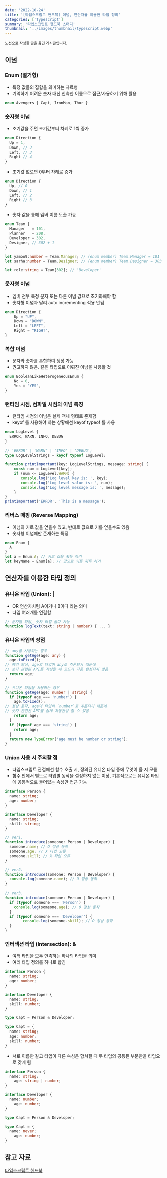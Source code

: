 ```yaml
---
date: '2022-10-24'
title: '[타입스크립트 핸드북] 이넘, 연산자를 이용한 타입 정의'
categories: ['Typescript']
summary: '타입스크립트 핸드북 스터디'
thumbnail: '../images/thumbnail/typescript.webp'
---
```


<small>노션으로 작성한 글을 옮긴 게시글입니다.</small>

## 이넘

### Enum (열거형)

- 특정 값들의 집합을 의미하는 자료형
- 기억하기 어려운 숫자 대신 친숙한 이름으로 접근/사용하기 위해 활용

```ts
enum Avengers { Capt, IronMan, Thor }
```

### 숫자형 이넘

- 초기값을 주면 초기값부터 차례로 1씩 증가

```ts
enum Direction {
  Up = 1,
  Down, // 2
  Left, // 3
  Right // 4
}
```

- 초기값 없으면 0부터 차례로 증가

```ts
enum Direction {
  Up, // 0
  Down, // 1
  Left, // 2
  Right // 3
}
```

- 숫자 값을 통해 멤버 이름 도출 가능

```ts
enum Team {
  Manager   = 101,
  Planner   = 208,
  Developer = 302,
  Designer, // 302 + 1
}

let yamoo9:number = Team.Manager; // (enum member) Team.Manager = 101
let sarha:number = Team.Designer; // (enum member) Team.Designer = 303

let role:string = Team[302]; // 'Developer'
```

### 문자형 이넘

- 멤버 전부 특정 문자 또는 다른 이넘 값으로 초기화해야 함
- 숫자형 이넘과 달리 auto incrementing 적용 안됨

```ts
enum Direction {
    Up = "UP",
    Down = "DOWN",
    Left = "LEFT",
    Right = "RIGHT",
}
```

### 복합 이넘

- 문자와 숫자를 혼합하여 생성 가능
- 권고하지 않음. 같은 타입으로 이뤄진 이넘을 사용할 것

```ts
enum BooleanLikeHeterogeneousEnum {
    No = 0,
    Yes = "YES",
}
```

### 런타임 시점, 컴파일 시점의 이넘 특징

- 런타임 시점의 이넘은 실제 객체 형태로 존재함
- keyof 를 사용해야 하는 상황에선 keyof typeof 를 사용

```ts
enum LogLevel {
  ERROR, WARN, INFO, DEBUG
}

// 'ERROR' | 'WARN' | 'INFO' | 'DEBUG';
type LogLevelStrings = keyof typeof LogLevel;

function printImportant(key: LogLevelStrings, message: string) {
    const num = LogLevel[key];
    if (num <= LogLevel.WARN) {
       console.log('Log level key is: ', key);
       console.log('Log level value is: ', num);
       console.log('Log level message is: ', message);
    }
}
printImportant('ERROR', 'This is a message');
```

### 리버스 매핑 (Reverse Mapping)

- 이넘의 키로 값을 얻을수 있고, 반대로 값으로 키를 얻을수도 있음
- 숫자형 이넘에만 존재하는 특징

```ts
enum Enum {
  A
}
let a = Enum.A; // 키로 값을 획득 하기
let keyName = Enum[a]; // 값으로 키를 획득 하기
```

## 연산자를 이용한 타입 정의

### 유니온 타입 (Union): |

- OR 연산자처럼 A이거나 B이다 라는 의미
- 타입 여러개를 연결함

```ts
// 문자열 타입, 숫자 타입 둘다 가능
function logText(text: string | number) { ... }
```

### 유니온 타입의 장점

```ts
// any를 사용하는 경우
function getAge(age: any) {
  age.toFixed();
// 에러 발생, age의 타입이 any로 추론되기 때문에
// 숫자 관련된 API를 작성할 때 코드가 자동 완성되지 않음
  return age;
}

// 유니온 타입을 사용하는 경우
function getAge(age: number | string) {
  if (typeof age === 'number') {
    age.toFixed();
// 정상 동작, age의 타입이 `number`로 추론되기 때문에
// 숫자 관련된 API를 쉽게 자동완성 할 수 있음
    return age;
  }
  if (typeof age === 'string') {
    return age;
  }
  return new TypeError('age must be number or string');
}
```

### Union 사용 시 주의할 점

- 타입스크립트 관점에선 함수 호출 시, 정의된 유니온 타입 중에 무엇이 올 지 모름
- 함수 안에서 별도로 타입별 동작을 설정하지 않는 이상, 기본적으로는 유니온 타입에
공통적으로 들어있는 속성만 접근 가능

```ts
interface Person {
  name: string;
  age: number;
}

interface Developer {
  name: string;
  skill: string;
}

// ver1.
function introduce(someone: Person | Developer) {
  someone.name; // O 정상 동작
  someone.age; // X 타입 오류
  someone.skill; // X 타입 오류
}

// ver2.
function introduce(someone: Person | Developer) {
  console.log(someone.name); // O 정상 동작
}

// ver3.
function introduce(someone: Person | Developer) {
  if (typeof someone === 'Person') {
    console.log(someone.age); // O 정상 동작
  }
  if (typeof someone === 'Developer') {
		console.log(someone.skill); // O 정상 동작
  }
}
```

### 인터섹션 타입 (Intersection): &

- 여러 타입을 모두 만족하는 하나의 타입을 의미
- 여러 타입 정의를 하나로 합침

```ts
interface Person {
  name: string;
  age: number;
}

interface Developer {
  name: string;
  skill: number;
}

type Capt = Person & Developer;

type Capt = {
  name: string;
  age: number;
  skill: number;
}
```

- 서로 이름만 같고 타입이 다른 속성은 합쳐질 때 두 타입의 공통된 부분만을 타입으로 갖게 됨

```ts
interface Person {
  name: string;
	age: string | number;
}

interface Developer {
  name: number;
	age: number;
}

type Capt = Person & Developer;

type Capt = {
  name: never;
	age: number;
}
```


## 참고 자료

[타입스크립트 핸드북](https://joshua1988.github.io/ts/intro.html)
